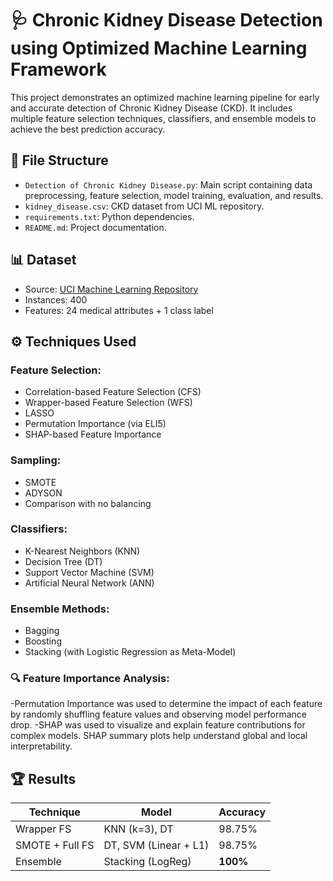 # 🩺 Chronic Kidney Disease Detection using Optimized Machine Learning Framework

This project demonstrates an optimized machine learning pipeline for early and accurate detection of Chronic Kidney Disease (CKD). It includes multiple feature selection techniques, classifiers, and ensemble models to achieve the best prediction accuracy.

## 📁 File Structure

- `Detection of Chronic Kidney Disease.py`: Main script containing data preprocessing, feature selection, model training, evaluation, and results.
- `kidney_disease.csv`: CKD dataset from UCI ML repository.
- `requirements.txt`: Python dependencies.
- `README.md`: Project documentation.

## 📊 Dataset

- Source: [UCI Machine Learning Repository](https://archive.ics.uci.edu/ml/datasets/Chronic_Kidney_Disease)
- Instances: 400
- Features: 24 medical attributes + 1 class label

## ⚙️ Techniques Used

### Feature Selection:
- Correlation-based Feature Selection (CFS)
- Wrapper-based Feature Selection (WFS)
- LASSO
- Permutation Importance (via ELI5)
- SHAP-based Feature Importance

### Sampling:
- SMOTE
- ADYSON
- Comparison with no balancing

### Classifiers:
- K-Nearest Neighbors (KNN)
- Decision Tree (DT)
- Support Vector Machine (SVM)
- Artificial Neural Network (ANN)

### Ensemble Methods:
- Bagging
- Boosting
- Stacking (with Logistic Regression as Meta-Model)

### 🔍 Feature Importance Analysis:
-Permutation Importance was used to determine the impact of each feature by randomly shuffling feature values and observing model performance drop.
-SHAP was used to visualize and explain feature contributions for complex models. SHAP summary plots help understand global and local interpretability.

## 🏆 Results

| Technique       | Model                 | Accuracy   |
|----------------|------------------------|------------|
| Wrapper FS      | KNN (k=3), DT         | 98.75%     |
| SMOTE + Full FS | DT, SVM (Linear + L1) | 98.75%     |
| Ensemble        | Stacking (LogReg)     | **100%**   |
